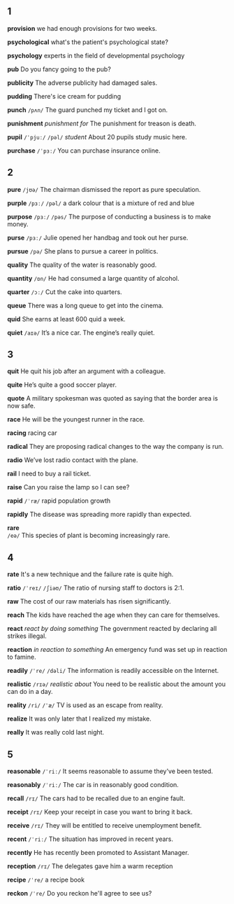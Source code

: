 ## 1
**provision** 
we had enough provisions for two weeks.

**psychological** 
what's the patient's psychological state?

**psychology** 
experts in the field of developmental psychology

**pub** 
Do you fancy going to the pub?

**publicity** 
The adverse publicity had damaged sales.

**pudding** 
There's ice cream for pudding

**punch** 
`/pʌn/`
The guard punched my ticket and I got on.

**punishment** 
*punishment for*
The punishment for treason is death.

**pupil** 
`/ˈpjuː/` `/pəl/`
*student*
About 20 pupils study music here.

**purchase** 
`/ˈpɜː/`
You can purchase insurance online.

## 2
**pure** 
`/jʊə/`
The chairman dismissed the report as pure speculation.

**purple** 
`/pɜː/` `/pəl/`
a dark colour that is a mixture of red and blue

**purpose** 
`/pɜː/` `/pəs/`
The purpose of conducting a business is to make money.

**purse** 
`/pɜː/`
Julie opened her handbag and took out her purse.

**pursue** 
`/pə/`
She plans to pursue a career in politics.

**quality** 
The quality of the water is reasonably good.

**quantity** 
`/ɒn/`
He had consumed a large quantity of alcohol.

**quarter** 
`/ɔː/`
Cut the cake into quarters.

**queue** 
There was a long queue to get into the cinema.

**quid** 
She earns at least 600 quid a week.

**quiet** 
`/aɪə/`
It’s a nice car. The engine’s really quiet.

## 3
**quit** 
He quit his job after an argument with a colleague.

**quite** 
He’s quite a good soccer player.

**quote** 
A military spokesman was quoted as saying that the border area is now safe.

**race**
He will be the youngest runner in the race.

**racing** 
racing car

**radical** 
They are proposing radical changes to the way the company is run.

**radio**
We’ve lost radio contact with the plane.

**rail** 
I need to buy a rail ticket.

**raise** 
Can you raise the lamp so I can see?

**rapid** 
`/ˈræ/`
rapid population growth

**rapidly** 
The disease was spreading more rapidly than expected.

**rare**  
`/eə/`
This species of plant is becoming increasingly rare.

## 4
**rate** 
It's a new technique and the failure rate is quite high.

**ratio** 
`/ˈreɪ/` `/ʃiəʊ/`
The ratio of nursing staff to doctors is 2:1.

**raw** 
The cost of our raw materials has risen significantly.

**reach** 
The kids have reached the age when they can care for themselves.

**react** 
*react by doing something*
The government reacted by declaring all strikes illegal.

**reaction** 
*in reaction to something*
An emergency fund was set up in reaction to famine.

**readily** 
`/ˈre/` `/dəli/`
The information is readily accessible on the Internet.

**realistic** 
`/rɪə/`
*realistic about*
You need to be realistic about the amount you can do in a day.

**reality** 
`/ri/` `/ˈæ/`
TV is used as an escape from reality.

**realize** 
It was only later that I realized my mistake.

**really** 
It was really cold last night.

## 5
**reasonable** 
`/ˈriː/`
It seems reasonable to assume they've been tested.

**reasonably** 
`/ˈriː/`
The car is in reasonably good condition.

**recall** 
`/rɪ/`
The cars had to be recalled due to an engine fault.

**receipt** 
`/rɪ/`
Keep your receipt in case you want to bring it back.

**receive** 
`/rɪ/`
They will be entitled to receive unemployment benefit.

**recent** 
`/ˈriː/`
The situation has improved in recent years.

**recently** 
He has recently been promoted to Assistant Manager.

**reception** 
`/rɪ/`
The delegates gave him a warm reception

**recipe** 
`/ˈre/`
a recipe book

**reckon**
`/ˈre/`
Do you reckon he'll agree to see us?